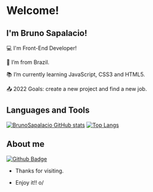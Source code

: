 # Welcome!

 

## I'm Bruno Sapalacio!

 

:computer: I'm Front-End Developer!

:house_with_garden: I’m from Brazil.

:books: I’m currently learning JavaScript, CSS3 and HTML5.

:outbox_tray: 2022 Goals: create a new project and find a new job.

## Languages and Tools
[![BrunoSapalacio GitHub stats](https://github-readme-stats.vercel.app/api?username=brunosapalacio&theme=codeSTACKr&count_private=true&show_icons=true)](https://github.com/anuraghazra/github-readme-stats)  [![Top Langs](https://github-readme-stats.vercel.app/api/top-langs/?username=brunosapalacio&layout=compact&theme=codeSTACKr)](https://github.com/anuraghazra/github-readme-stats)


## About me

[![Github Badge](https://img.shields.io/badge/-Github-000?style=flat-square&logo=Github&logoColor=white&link=LINK_GIT)](https://github.com/BrunoSapalacio)

- Thanks for visiting.

- Enjoy it!! o/
